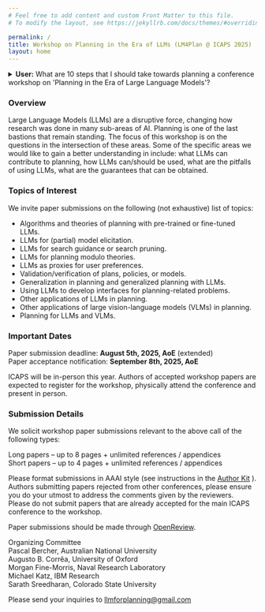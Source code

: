 ```yaml
---
# Feel free to add content and custom Front Matter to this file.
# To modify the layout, see https://jekyllrb.com/docs/themes/#overriding-theme-defaults

permalink: /
title: Workshop on Planning in the Era of LLMs (LM4Plan @ ICAPS 2025)
layout: home
---
```


<details>
  <summary><strong>User:</strong> What are 10 steps that I should take towards planning a conference workshop on 'Planning in the Era of Large Language Models'?
  </summary>
 
<br>
 <strong>GPT4:</strong> Organizing a conference workshop on "Planning in the Era of Large Language Models" is an exciting endeavor. The topic is increasingly relevant, and there's a lot to consider both in terms of content and logistics. Here's a 10-step plan to get you started:

<br><br>Step 1: Clearly Define Objectives and Scope<br>
Start by identifying the objectives you want the workshop to achieve. Is it an academic forum, a practical skills-building workshop, or a networking event? The scope could range from ethical considerations to technical aspects, or could encompass all of these.

<br><br>Step 2: Identify Your Target Audience<br>
Who would benefit the most from your workshop? Academics, industry professionals, or students? The audience you target will inform many of your subsequent decisions, from speakers to the types of activities and presentations.

<br><br>Step 3: Assemble a Team<br>
Organizing a workshop is a complex task that usually requires a team. This may include co-chairs, volunteers, and administrative support. You'll need people to handle logistics, outreach, content creation, and day-of-event activities.

<br><br>Step 4: Secure Funding and Sponsorships<br>
The financial aspect is critical. You'll need to prepare a budget that includes venue costs, speakers' fees (if applicable), catering, equipment rentals, and marketing. Sponsorships can help cover some of these costs and add credibility to your event.

<br><br>Step 5: Decide on a Date and Location<br>
Choose a date that doesn't conflict with other major events in the same field. The location should be convenient for your target audience. Due to the global relevance of large language models, consider also offering a virtual participation option.

<br><br>Step 6: Call for Speakers and Topics<br>
Put out a call for papers or speakers, depending on the format of your workshop. You may also personally invite key figures in the field. Decide on the type of content you want (e.g., lectures, panel discussions, hands-on sessions).

<br><br>Step 7: Promote the Event<br>
Use social media, academic journals, and community outreach to promote the event. You could also partner with universities, companies, and online forums to get the word out.

<br><br>Step 8: Review Submissions and Confirm Speakers<br>
If you've called for papers or speaker proposals, you'll need a review process. This may involve peer reviews or an advisory committee. Confirm your speakers well in advance and provide them with any logistical information they may need.

<br><br>Step 9: Logistics and Rehearsal<br>
Prepare all the logistical details such as registration, badges, technical setup, and any workshop materials. If possible, do a dry run a day before the workshop to ensure that everything runs smoothly.

<br><br>Step 10: Conduct the Workshop and Collect Feedback<br>
On the day of the event, make sure you have a team to manage different aspects, from registration to managing Q&A sessions. After the event, send out surveys to collect feedback for future improvements.

<br><br>Remember to document the proceedings and share them with participants afterward, and perhaps consider publishing a summary or report to reach a wider audience and contribute to the field.

</details>


### Overview
Large Language Models (LLMs) are a disruptive force, changing how research was done in many sub-areas of AI. Planning is one of the last bastions that remain standing. The focus of this workshop is on the questions in the intersection of these areas. Some of the specific areas we would like to gain a better understanding in include: what LLMs can contribute to planning, how LLMs can/should be used, what are the pitfalls of using LLMs, what are the guarantees that can be obtained.

### Topics of Interest
We invite paper submissions on the following (not exhaustive) list of topics:

* Algorithms and theories of planning with pre-trained or fine-tuned LLMs.
* LLMs for (partial) model elicitation.
* LLMs for search guidance or search pruning.
* LLMs for planning modulo theories.
* LLMs as proxies for user preferences.
* Validation/verification of plans, policies, or models.
* Generalization in planning and generalized planning with LLMs.
* Using LLMs to develop interfaces for planning-related problems.
* Other applications of LLMs in planning.
* Other applications of large vision-language models (VLMs) in planning.
* Planning for LLMs and VLMs.

### Important Dates
Paper submission deadline: **August 5th, 2025, AoE**  (extended)  
Paper acceptance notification: **September 8th, 2025, AoE**  

ICAPS will be in-person this year. Authors of accepted workshop papers are expected to register for the workshop, physically attend the conference and present in person.


### Submission Details
We solicit workshop paper submissions relevant to the above call of the following types:

Long papers – up to 8 pages + unlimited references / appendices  
Short papers – up to 4 pages + unlimited references / appendices  

Please format submissions in AAAI style (see instructions in the [Author Kit](https://aaai.org/authorkit25) ). Authors submitting papers rejected from other conferences, please ensure you do your utmost to address the comments given by the reviewers. Please do not submit papers that are already accepted for the main ICAPS conference to the workshop.


Paper submissions should be made through [OpenReview](https://openreview.net/group?id=icaps-conference.org/ICAPS/2025/Workshop/LM4Plan).

<!-- *Paper submissions portal coming soon*. -->

Organizing Committee  
Pascal Bercher, Australian National University  
Augusto B. Corrêa, University of Oxford  
Morgan Fine-Morris, Naval Research Laboratory  
Michael Katz, IBM Research  
Sarath Sreedharan, Colorado State University  

Please send your inquiries to [llmforplanning@gmail.com](mailto:llmforplanning@gmail.com)

